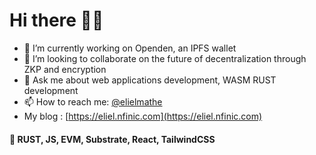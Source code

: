 # Hi there 🧑‍💻

- 🔭 I’m currently working on Openden, an IPFS wallet 
- 👯 I’m looking to collaborate on the future of decentralization through ZKP and encryption
- 💬 Ask me about web applications development, WASM RUST development
- 📫 How to reach me: [@elielmathe](twitter.com/elielmathe)
- My blog : [https://eliel.nfinic.com](https://eliel.nfinic.com)


####  🦀 RUST, JS, EVM, Substrate, React, TailwindCSS

